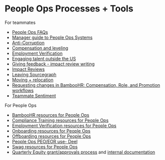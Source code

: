 # People Ops Processes + Tools

For teammates

- [People Ops FAQs](../tools/people-ops-faqs.md)
- [Manager guide to People Ops Systems](../tools/manager-guide.md)
- [Anti-Corruption](anti-corruption.md)
- [Compensation and leveling](compensation-and-leveling/index.md)
- [Employment Verification](employment_verification.md)
- [Engaging talent outside the US](how-we-engage-talent-outside-the-us/index.md)
- [Giving feedback - impact review writing](giving-feedback.md)
- [Impact Reviews](teammate-sentiment/impact-reviews/index.md)
- [Leaving Sourcegraph](leaving.md)
- [Moving + relocation](moving.md)
- [Requesting changes in BambooHR: Compensation, Role, and Promotion workflows](compensation-and-leveling/compensation-role-changes.md)
- [Teammate Sentiment](teammate-sentiment/index.md)

For People Ops

- [BambooHR resources for People Ops](../tools/bamboohr.md)
- [Compliance Training resources for People Ops](../tools/internal-compliance.md)
- [Employment Verification resources for People Ops](../tools/internal-employment-verification.md)
- [Onboarding resources for People Ops](../tools/internal-onboarding.md)
- [Offboarding resources for People Ops](../tools/internal-offboarding.md)
- [People Ops PEO/EOR use- Deel](../tools/peo.md)
- [Swag resources for People Ops](../tools/internal-swag.md)
- [Quarterly Equity grant/approvals process](compensation-and-leveling/equity-internal.md#board-approval-process) and [internal documentation](https://docs.google.com/document/d/1W_rpuSFhem1Mf1uoKDt-HrUBU-fhdEkGssWqx4qIIQw/edit#heading=h.r7q2r0unofbt)
